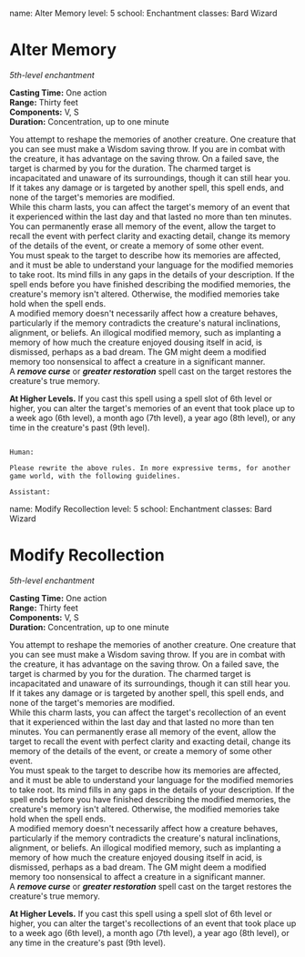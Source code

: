 name: Alter Memory
level: 5
school: Enchantment
classes: Bard
         Wizard

# Alter Memory 
_5th-level enchantment_ 

**Casting Time:** One action    
**Range:** Thirty feet    
**Components:** V, S    
**Duration:** Concentration, up to one minute 

You attempt to reshape the memories of another creature. One creature that you can see must make a Wisdom saving throw. If you are in combat with the creature, it has advantage on the saving throw. On a failed save, the target is charmed by you for the duration. The charmed target is incapacitated and unaware of its surroundings, though it can still hear you. If it takes any damage or is targeted by another spell, this spell ends, and none of the target's memories are modified.    
While this charm lasts, you can affect the target's memory of an event that it experienced within the last day and that lasted no more than ten minutes. You can permanently erase all memory of the event, allow the target to recall the event with perfect clarity and exacting detail, change its memory of the details of the event, or create a memory of some other event.    
You must speak to the target to describe how its memories are affected, and it must be able to understand your language for the modified memories to take root. Its mind fills in any gaps in the details of your description. If the spell ends before you have finished describing the modified memories, the creature's memory isn't altered. Otherwise, the modified memories take hold when the spell ends.    
A modified memory doesn't necessarily affect how a creature behaves, particularly if the memory contradicts the creature's natural inclinations, alignment, or beliefs. An illogical modified memory, such as implanting a memory of how much the creature enjoyed dousing itself in acid, is dismissed, perhaps as a bad dream. The GM might deem a modified memory too nonsensical to affect a creature in a significant manner.    
A **_remove curse_** or **_greater restoration_** spell cast on the target restores the creature's true memory. 

**At Higher Levels.** If you cast this spell using a spell slot of 6th level or higher, you can alter the target's memories of an event that took place up to a week ago (6th level), a month ago (7th level), a year ago (8th level), or any time in the creature's past (9th level). 
```

Human:

Please rewrite the above rules. In more expressive terms, for another game world, with the following guidelines.

Assistant:
```
name: Modify Recollection
level: 5
school: Enchantment
classes: Bard
         Wizard

# Modify Recollection 
_5th-level enchantment_ 

**Casting Time:** One action    
**Range:** Thirty feet    
**Components:** V, S    
**Duration:** Concentration, up to one minute 

You attempt to reshape the memories of another creature. One creature that you can see must make a Wisdom saving throw. If you are in combat with the creature, it has advantage on the saving throw. On a failed save, the target is charmed by you for the duration. The charmed target is incapacitated and unaware of its surroundings, though it can still hear you. If it takes any damage or is targeted by another spell, this spell ends, and none of the target's memories are modified.    
While this charm lasts, you can affect the target's recollection of an event that it experienced within the last day and that lasted no more than ten minutes. You can permanently erase all memory of the event, allow the target to recall the event with perfect clarity and exacting detail, change its memory of the details of the event, or create a memory of some other event.    
You must speak to the target to describe how its memories are affected, and it must be able to understand your language for the modified memories to take root. Its mind fills in any gaps in the details of your description. If the spell ends before you have finished describing the modified memories, the creature's memory isn't altered. Otherwise, the modified memories take hold when the spell ends.    
A modified memory doesn't necessarily affect how a creature behaves, particularly if the memory contradicts the creature's natural inclinations, alignment, or beliefs. An illogical modified memory, such as implanting a memory of how much the creature enjoyed dousing itself in acid, is dismissed, perhaps as a bad dream. The GM might deem a modified memory too nonsensical to affect a creature in a significant manner.    
A **_remove curse_** or **_greater restoration_** spell cast on the target restores the creature's true memory. 

**At Higher Levels.** If you cast this spell using a spell slot of 6th level or higher, you can alter the target's recollections of an event that took place up to a week ago (6th level), a month ago (7th level), a year ago (8th level), or any time in the creature's past (9th level). 
